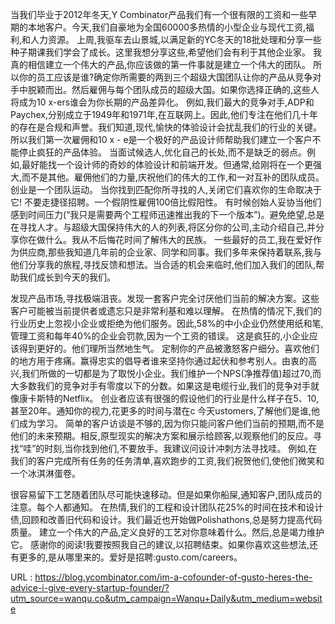 当我们毕业于2012年冬天,Y Combinator产品我们有一个很有限的工资和一些早期的本地客户。今天,我们自豪地为全国60000多热情的小型企业与现代工资,福利,和人力资源。 
 上周,我驱车去山景城,以满足新的YC冬天的18批处理和分享一些种子期课我们学会了成长。这里我想分享这些,希望他们会有利于其他企业家。 
 我真的相信建立一个伟大的产品,你应该做的第一件事就是建立一个伟大的团队。 
 所以你的员工应该是谁?确定你所需要的两到三个超级大国团队让你的产品从竞争对手中脱颖而出。然后雇佣与每个团队成员的超级大国。如果你选择正确的,这些人将成为10 x-ers谁会为你长期的产品差异化。 
 例如,我们最大的竞争对手,ADP和Paychex,分别成立于1949年和1971年,在互联网上。因此,他们专注在他们几十年的存在是合规和声誉。我们知道,现代,愉快的体验设计会扰乱我们的行业的关键。所以我们第一次雇佣和10 x - e是一个极好的产品设计师帮助我们建立一个客户不能停止疯狂的产品体验。 
 当面试候选人,优化自己的长处,而不是缺乏的弱点。例如,最好能找一个设计师的奇妙的体验设计和前端开发。但通常,给刚将在一个更强大,而不是其他。雇佣他们的力量,庆祝他们的伟大的工作,和一对互补的团队成员。创业是一个团队运动。 
 当你找到匹配你所寻找的人,关闭它们喜欢你的生命取决于它! 
 不要走捷径招聘。一个假阴性雇佣100倍比假阳性。 
 有时候创始人妥协当他们感到时间压力(“我只是需要两个工程师迅速推出我的下一个版本”)。避免绝望,总是在寻找人才。与超级大国保持伟大的人的列表,将区分你的公司,主动介绍自己,并分享你在做什么。我从不后悔花时间了解伟大的民族。 
 一些最好的员工,我在爱好作为供应商,那些我知道几年前的企业家、同学和同事。我们多年来保持着联系,我与他们分享我的旅程,寻找反馈和想法。当合适的机会来临时,他们加入我们的团队,帮助我们成长到今天的我们。 
  
 发现产品市场,寻找极端沮丧。发现一套客户完全讨厌他们当前的解决方案。这些客户可能被当前提供者或遗忘只是非常利基和难以理解。 
 在热情的情况下,我们的行业历史上忽视小企业或拒绝为他们服务。因此,58%的中小企业仍然使用纸和笔,管理工资和每年40%的企业会罚款,因为一个工资的错误。 
 这是疯狂的,小企业应该得到更好的。他们理所当然地生气。 
 定制你的产品被激怒客户细分。喜欢他们的地方用于疼痛。赢得忠实的倡导者谁来坚持你通过起伏和参考别人。由衷的高兴,我们所做的一切都是为了取悦小企业。我们维护一个NPS(净推荐值)超过70,而大多数我们的竞争对手有零度以下的分数。如果这是电缆行业,我们的竞争对手就像康卡斯特的Netflix。 
 创业者应该有很强的假设他们的行业是什么样子在5、10,甚至20年。通知你的视力,花更多的时间与潜在c 
 今天ustomers,了解他们是谁,他们成为学习。 
 简单的客户访谈是不够的,因为你只能问客户他们当前的预期,而不是他们的未来预期。相反,原型现实的解决方案和展示给顾客,以观察他们的反应。寻找“哇”的时刻,当你找到他们,不要放手。我建议问设计冲刺方法寻找哇。 
 例如,在我们的客户完成所有任务的任务清单,喜欢跑步的工资,我们祝贺他们,使他们微笑和一个冰淇淋蛋卷。 
  
 很容易留下工艺随着团队尽可能快速移动。但是如果你船屎,通知客户,团队成员的注意。每个人都通知。 
 在热情,我们的工程和设计团队花25%的时间在技术和设计债,回顾和改善旧代码和设计。我们最近也开始做Polishathons,总是努力提高代码质量。 
 建立一个伟大的产品,定义良好的工艺对你意味着什么。然后,总是竭力维护它。 
 感谢你的阅读!我要按照我自己的建议,以招聘结束。如果你喜欢这些想法,还有更多的,是从哪里来的。爱好是招聘:gusto.com/careers。 
  
   
  URL : https://blog.ycombinator.com/im-a-cofounder-of-gusto-heres-the-advice-i-give-every-startup-founder/?utm_source=wanqu.co&utm_campaign=Wanqu+Daily&utm_medium=website
